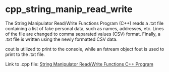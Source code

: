 # cpp_string_manip_read_write
The String Manipulator Read/Write Functions Program (C++) reads a .txt file containing a list of fake personal data, such as names, addresses, etc. Lines of the file are changed to comma separated values (CSV) format. Finally, a .txt file is written using the newly formatted CSV data.

cout is utilized to print to the console, while an fstream object fout is used to print to the .txt file.

Link to .cpp file: <a href="https://github.com/ffm5113/cpp_string_manip_read_write/blob/main/StringManipReadWrite.cpp">String Manipulator Read/Write Functions C++ Program</a>
